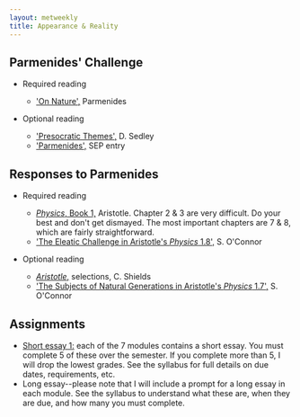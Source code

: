 ```yaml
---
layout: metweekly
title: Appearance & Reality
---
```


## Parmenides' Challenge

+ Required reading
  + ['On Nature',](text) Parmenides

+ Optional reading
   + ['Presocratic Themes',](Pres.pdf) D. Sedley 
   + ['Parmenides',](https://plato.stanford.edu/entries/parmenides/) SEP entry

## Responses to Parmenides

+ Required reading
  + [*Physics*, Book 1,](phys1.pdf) Aristotle. Chapter 2 & 3 are very difficult. Do your best and don't get dismayed. The most important chapters are 7 & 8, which are fairly straightforward.
  + ['The Eleatic Challenge in Aristotle's *Physics* 1.8',](eleatic.pdf) S. O'Connor

+ Optional reading
  + [*Aristotle*,](shields.pdf) selections, C. Shields
  + ['The Subjects of Natural Generations in Aristotle's *Physics* 1.7',](subjects.pdf) S. O'Connor

## Assignments
+ [Short essay 1:](sessay) each of the 7  modules contains a short essay. You must complete 5 of these over the semester. If you complete more than 5, I will drop the lowest grades. See the syllabus for full details on due dates, requirements, etc.
+ Long essay--please note that I will include a prompt for a long essay in each module. See the syllabus to understand what these are, when they are due, and how many you must complete. 
